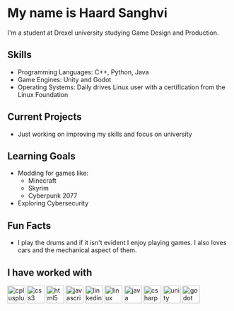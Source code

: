 # My name is Haard Sanghvi

I'm a student at Drexel university studying Game Design and Production.

## Skills
- Programming Languages: C++, Python, Java
- Game Engines: Unity and Godot
- Operating Systems: Daily drives Linux user with a certification from the Linux Foundation

## Current Projects
- Just working on improving my skills and focus on university

## Learning Goals
- Modding for games like:
  - Minecraft
  - Skyrim
  - Cyberpunk 2077
- Exploring Cybersecurity

## Fun Facts
- I play the drums and if it isn't evident I enjoy playing games. I also loves cars and the mechanical aspect of them.

## I have worked with

<p align="left">
  <img src="https://cdn.jsdelivr.net/gh/devicons/devicon/icons/cplusplus/cplusplus-plain.svg" height="40" alt="cplusplus logo" />
  <img src="https://cdn.jsdelivr.net/gh/devicons/devicon/icons/css3/css3-plain.svg" height="40" alt="css3 logo" />
  <img src="https://cdn.jsdelivr.net/gh/devicons/devicon/icons/html5/html5-plain.svg" height="40" alt="html5 logo" />
  <img src="https://cdn.jsdelivr.net/gh/devicons/devicon/icons/javascript/javascript-original.svg" height="40" alt="javascript logo" />
  <img src="https://cdn.jsdelivr.net/gh/devicons/devicon/icons/linkedin/linkedin-original.svg" height="40" alt="linkedin logo" />
  <img src="https://cdn.jsdelivr.net/gh/devicons/devicon/icons/linux/linux-original.svg" height="40" alt="linux logo" />
  <img src="https://cdn.jsdelivr.net/gh/devicons/devicon/icons/java/java-original.svg" height="40" alt="java logo" />
  <img src="https://cdn.jsdelivr.net/gh/devicons/devicon/icons/csharp/csharp-plain.svg" height="40" alt="csharp logo" />
  <img src="https://cdn.jsdelivr.net/gh/devicons/devicon/icons/unity/unity-original.svg" height="40" alt="unity logo" />
  <img src="https://cdn.jsdelivr.net/gh/devicons/devicon/icons/godot/godot-original.svg" height="40" alt="godot logo" />
</p>

